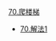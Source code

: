 
[70.爬楼梯](https://leetcode-cn.com/problems/climbing-stairs)
- [70.解法1](https://leetcode-cn.com/submissions/detail/20643704/)
